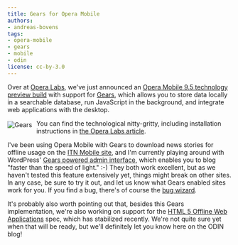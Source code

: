 ```yaml
---
title: Gears for Opera Mobile
authors:
- andreas-bovens
tags:
- opera-mobile
- gears
- mobile
- odin
license: cc-by-3.0
---
```


<p>Over at <a href="http://labs.opera.com/news/2009/02/20/">Opera Labs</a>, we&#39;ve just announced an <a href="http://www.opera.com/mobile/download/">Opera Mobile 9.5 technology preview build</a> with support for <a href="http://gears.google.com/">Gears</a>, which allows you to store data locally in a searchable database, run JavaScript in the background, and integrate web applications with the desktop.</p>
<img src="{{ page.id }}/logo_153x43.gif" alt="Gears" title="Gears" style="float: left; margin: 3px 10px 1px 0;" /> <p>You can find the technological nitty-gritty, including installation instructions in <a href="http://labs.opera.com/news/2009/02/20/">the Opera Labs article</a>.</p>
<p>I&#39;ve been using Opera Mobile with Gears to download news stories for offline usage on the <a href="http://m.itn.co.uk/">ITN Mobile site</a>, and I&#39;m currently playing around with WordPress&#39; <a href="http://en.blog.wordpress.com/2008/07/02/gears/">Gears powered admin interface</a>, which enables you to blog &quot;faster than the speed of light.&quot; :-) They both work excellent, but as we haven&#39;t tested this feature extensively yet, things might break on other sites. In any case, be sure to try it out, and let us know what Gears enabled sites work for you. If you find a bug, there&#39;s of course the <a href="https://bugs.opera.com/wizard/">bug wizard</a>.</p>
<p>It&#39;s probably also worth pointing out that, besides this Gears implementation, we&#39;re also working on support for the <a href="http://dev.w3.org/html5/spec/Overview.html#offline">HTML 5 Offline Web Applications</a> spec, which has stabilized recently. We&#39;re not quite sure yet when that will be ready, but we&#39;ll definitely let you know here on the ODIN blog!</p>
